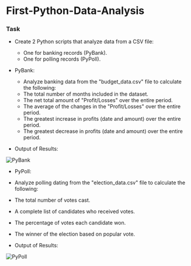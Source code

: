 # **First-Python-Data-Analysis**

### Task

* Create 2 Python scripts that analyze data from a CSV file:
  * One for banking records (PyBank).
  * One for polling records (PyPoll).
* PyBank:
  * Analyze banking data from the "budget_data.csv" file to calculate the following:
  * The total number of months included in the dataset.
  * The net total amount of "Profit/Losses" over the entire period.
  * The average of the changes in the "Profit/Losses" over the entire period.
  * The greatest increase in profits (date and amount) over the entire period.
  * The greatest decrease in profits (date and amount) over the entire period.
 
* Output of Results:

![PyBank](https://github.com/michaellegg16/python-challenge/blob/master/Screenshots/FinacialResultsScreenshot.png)

* PyPoll:
 * Analyze polling dating from the "election_data.csv" file to calculate the following:
 * The total number of votes cast.
 * A complete list of candidates who received votes.
 * The percentage of votes each candidate won.
 * The winner of the election based on popular vote.
 
* Output of Results:

![PyPoll](https://github.com/michaellegg16/python-challenge/blob/master/Screenshots/PollingResultsScreenshot.png)


  
